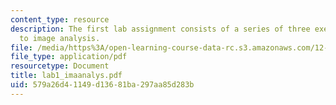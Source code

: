 ```yaml
---
content_type: resource
description: The first lab assignment consists of a series of three exercises related
  to image analysis.
file: /media/https%3A/open-learning-course-data-rc.s3.amazonaws.com/12-524-mechanical-properties-of-rocks-fall-2005/579a26d41149d13681ba297aa85d283b_lab1_imaanalys.pdf
file_type: application/pdf
resourcetype: Document
title: lab1_imaanalys.pdf
uid: 579a26d4-1149-d136-81ba-297aa85d283b
---
```

